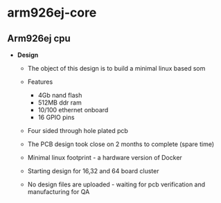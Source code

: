 # arm926ej-core

## Arm926ej cpu 

 * **Design**
   * The object of this design is to build a minimal linux based som
   * Features
     * 4Gb nand flash 
     * 512MB ddr ram
     * 10/100 ethernet onboard
     * 16 GPIO pins
   
   * Four sided through hole plated pcb
   * The PCB design took close on 2 months to complete (spare time)
   * Minimal linux footprint - a hardware version of Docker
   * Starting design for 16,32 and 64 board cluster
   * No design files are uploaded - waiting for pcb verification and manufacturing for QA
 
  
